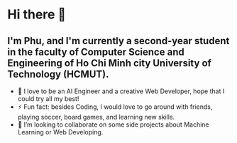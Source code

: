 # Hi there 👋

<!--
**pdz1804/pdz1804** is a ✨ _special_ ✨ repository because its `README.md` (this file) appears on your GitHub profile.

Here are some ideas to get you started:

- 🔭 I’m currently working on ...
- 🌱 I’m currently learning ...
- 👯 I’m looking to collaborate on ...
- 🤔 I’m looking for help with ...
- 💬 Ask me about ...
- 📫 How to reach me: ...
- 😄 Pronouns: ...
- ⚡ Fun fact: ...
-->
## I'm Phu, and I'm currently a second-year student in the faculty of Computer Science and Engineering of Ho Chi Minh city University of Technology (HCMUT).
- 🔭 I love to be an AI Engineer and a creative Web Developer, hope that I could try all my best!
- ⚡ Fun fact: besides Coding, I would love to go around with friends, playing soccer, board games, and learning new skills.
- 👯 I’m looking to collaborate on some side projects about Machine Learning or Web Developing.
